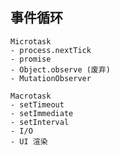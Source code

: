 ## 事件循环

```
Microtask
- process.nextTick
- promise
- Object.observe (废弃)
- MutationObserver

Macrotask
- setTimeout
- setImmediate
- setInterval
- I/O
- UI 渲染
```























